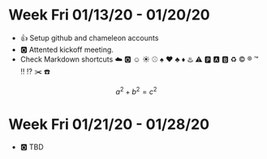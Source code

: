 # Week Fri 01/13/20 - 01/20/20

* :+1: Setup github and chameleon accounts
* :o2: Attented kickoff meeting.
* Check Markdown shortcuts :cloud: :o2: :relaxed: :sunny: :baseball: :spades: :hearts: :clubs: :diamonds: :hotsprings: :warning: :parking: :a: :b: :recycle: :copyright: :registered: :tm: :bangbang: :interrobang: :scissors: :phone:

$$ a^2+b^2=c^2 $$


# Week Fri 01/21/20 - 01/28/20

* :o2: TBD
